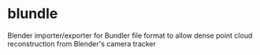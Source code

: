 # blundle
Blender importer/exporter for Bundler file format to allow dense point cloud reconstruction from Blender's camera tracker
